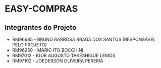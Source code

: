 # EASY-COMPRAS

## Integrantes do Projeto
- RM96685 - BRUNO BARBOSA BRAGA DOS SANTOS (RESPONSÁVEL PELO PROJETO)
- RM96950 - MARIO ITO BOCCHINI
- RM97012 - IGOR AUGUSTO TAKESHIGUE LEMOS
- RM97192 - JOEDERSON OLIVEIRA PEREIRA
